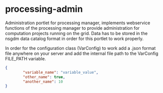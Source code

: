 processing-admin
================

Administration portlet for processing manager, implements webservice functions of the processing manager to provide administration for computation projects running on the grid. Data has to be stored in the nsgdm data catalog format in order for this portlet to work properly.

In order for the configuration class (VarConfig) to work add a .json format file anywhere on your server and add the internal file path to the VarConfig FILE_PATH variable.

```JSON
{
        "variable_name": "variable_value",
        "other_name": true,
        "another_name": 10
}
```
